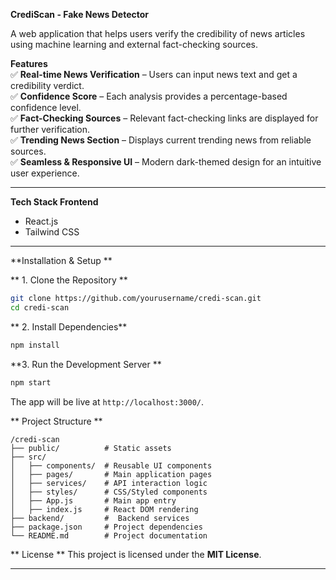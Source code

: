**CrediScan - Fake News Detector**

A web application that helps users verify the credibility of news articles using machine learning and external fact-checking sources.  

**Features**  
✅ **Real-time News Verification** – Users can input news text and get a credibility verdict.  
✅ **Confidence Score** – Each analysis provides a percentage-based confidence level.  
✅ **Fact-Checking Sources** – Relevant fact-checking links are displayed for further verification.  
✅ **Trending News Section** – Displays current trending news from reliable sources.  
✅ **Seamless & Responsive UI** – Modern dark-themed design for an intuitive user experience.  

---  

**Tech Stack 
 Frontend**
- React.js  
- Tailwind CSS 
---  

**Installation & Setup **

  ** 1. Clone the Repository **
```sh
git clone https://github.com/yourusername/credi-scan.git
cd credi-scan
```

  ** 2. Install Dependencies**
```sh
npm install
```

   **3. Run the Development Server  **
```sh
npm start
```
The app will be live at `http://localhost:3000/`.  

**  Project Structure **
```
/credi-scan
├── public/          # Static assets
├── src/
│   ├── components/  # Reusable UI components
│   ├── pages/       # Main application pages
│   ├── services/    # API interaction logic
│   ├── styles/      # CSS/Styled components
│   ├── App.js       # Main app entry
│   ├── index.js     # React DOM rendering
├── backend/         #  Backend services
├── package.json     # Project dependencies
└── README.md        # Project documentation
```

 ** License **
This project is licensed under the **MIT License**.  

---
